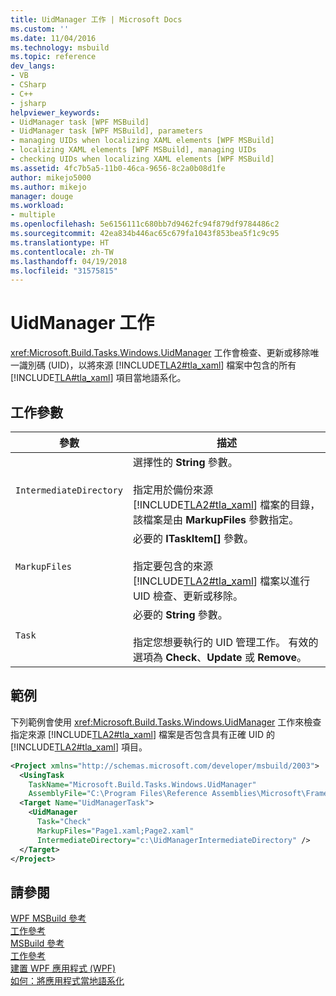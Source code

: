 ```yaml
---
title: UidManager 工作 | Microsoft Docs
ms.custom: ''
ms.date: 11/04/2016
ms.technology: msbuild
ms.topic: reference
dev_langs:
- VB
- CSharp
- C++
- jsharp
helpviewer_keywords:
- UidManager task [WPF MSBuild]
- UidManager task [WPF MSBuild], parameters
- managing UIDs when localizing XAML elements [WPF MSBuild]
- localizing XAML elements [WPF MSBuild], managing UIDs
- checking UIDs when localizing XAML elements [WPF MSBuild]
ms.assetid: 4fc7b5a5-11b0-46ca-9656-8c2a0b08d1fe
author: mikejo5000
ms.author: mikejo
manager: douge
ms.workload:
- multiple
ms.openlocfilehash: 5e6156111c680bb7d9462fc94f879df9784486c2
ms.sourcegitcommit: 42ea834b446ac65c679fa1043f853bea5f1c9c95
ms.translationtype: HT
ms.contentlocale: zh-TW
ms.lasthandoff: 04/19/2018
ms.locfileid: "31575815"
---
```

# <a name="uidmanager-task"></a>UidManager 工作
<xref:Microsoft.Build.Tasks.Windows.UidManager> 工作會檢查、更新或移除唯一識別碼 (UID)，以將來源 [!INCLUDE[TLA2#tla_xaml](../msbuild/includes/tla2sharptla_xaml_md.md)] 檔案中包含的所有 [!INCLUDE[TLA#tla_xaml](../msbuild/includes/tlasharptla_xaml_md.md)] 項目當地語系化。  
  
## <a name="task-parameters"></a>工作參數  
  
|參數|描述|  
|---------------|-----------------|  
|`IntermediateDirectory`|選擇性的 **String** 參數。<br /><br /> 指定用於備份來源 [!INCLUDE[TLA2#tla_xaml](../msbuild/includes/tla2sharptla_xaml_md.md)] 檔案的目錄，該檔案是由 **MarkupFiles** 參數指定。|  
|`MarkupFiles`|必要的 **ITaskItem[]** 參數。<br /><br /> 指定要包含的來源 [!INCLUDE[TLA2#tla_xaml](../msbuild/includes/tla2sharptla_xaml_md.md)] 檔案以進行 UID 檢查、更新或移除。|  
|`Task`|必要的 **String** 參數。<br /><br /> 指定您想要執行的 UID 管理工作。 有效的選項為 **Check**、**Update** 或 **Remove**。|  
  
## <a name="example"></a>範例  
 下列範例會使用 <xref:Microsoft.Build.Tasks.Windows.UidManager> 工作來檢查指定來源 [!INCLUDE[TLA2#tla_xaml](../msbuild/includes/tla2sharptla_xaml_md.md)] 檔案是否包含具有正確 UID 的 [!INCLUDE[TLA2#tla_xaml](../msbuild/includes/tla2sharptla_xaml_md.md)] 項目。  
  
```xml  
<Project xmlns="http://schemas.microsoft.com/developer/msbuild/2003">  
  <UsingTask   
    TaskName="Microsoft.Build.Tasks.Windows.UidManager"   
    AssemblyFile="C:\Program Files\Reference Assemblies\Microsoft\Framework\v3.0\PresentationBuildTasks.dll" />  
  <Target Name="UidManagerTask">  
    <UidManager  
      Task="Check"  
      MarkupFiles="Page1.xaml;Page2.xaml"  
      IntermediateDirectory="c:\UidManagerIntermediateDirectory" />  
  </Target>  
</Project>  
```  
  
## <a name="see-also"></a>請參閱  
 [WPF MSBuild 參考](../msbuild/wpf-msbuild-reference.md)   
 [工作參考](../msbuild/wpf-msbuild-task-reference.md)   
 [MSBuild 參考](../msbuild/msbuild-reference.md)   
 [工作參考](../msbuild/msbuild-task-reference.md)   
 [建置 WPF 應用程式 (WPF)](/dotnet/framework/wpf/app-development/building-a-wpf-application-wpf)   
 [如何：將應用程式當地語系化](/dotnet/framework/wpf/advanced/how-to-localize-an-application)